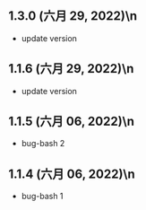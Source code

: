 ## 1.3.0 (六月 29, 2022)\n
- update version 

## 1.1.6 (六月 29, 2022)\n
- update version

## 1.1.5 (六月 06, 2022)\n
- bug-bash 2

## 1.1.4 (六月 06, 2022)\n
- bug-bash 1

